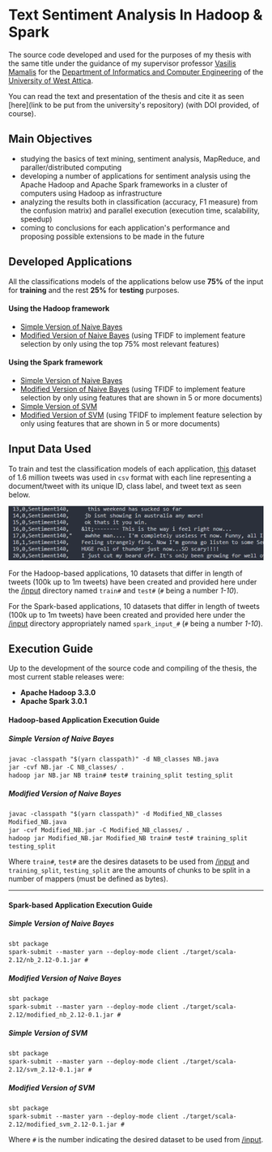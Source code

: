 # Text Sentiment Analysis In Hadoop & Spark

The source code developed and used for the purposes of my thesis with the same title under the guidance of my supervisor professor [Vasilis Mamalis](http://users.teiath.gr/vmamalis/) for the [Department of Informatics and Computer Engineering](http://www.ice.uniwa.gr/en/home/) of the [University of West Attica](https://www.uniwa.gr/en/).

You can read the text and presentation of the thesis and cite it as seen [here](link to be put from the university's repository) (with DOI provided, of course).

## Main Objectives
* studying the basics of text mining, sentiment analysis, MapReduce, and paraller/distributed computing
* developing a number of applications for sentiment analysis using the Apache Hadoop and Apache Spark frameworks in a cluster of computers using Hadoop as infrastructure
* analyzing the results both in classification (accuracy, F1 measure) from the confusion matrix) and parallel execution (execution time, scalability, speedup)
* coming to conclusions for each application's performance and proposing possible extensions to be made in the future

## Developed Applications
All the classifications models of the applications below use **75%** of the input for **training** and the rest **25%** for **testing** purposes.
#### Using the Hadoop framework
  * [Simple Version of Naive Bayes](https://github.com/Coursal/Text-Sentiment-Analysis-In-Hadoop-And-Spark/blob/master/Hadoop/NB.java)
  * [Modified Version of Naive Bayes](https://github.com/Coursal/Text-Sentiment-Analysis-In-Hadoop-And-Spark/blob/master/Hadoop/Modified_NB.java) (using TFIDF to implement feature selection by only using the top 75% most relevant features)
#### Using the Spark framework
  * [Simple Version of Naive Bayes](https://github.com/Coursal/Text-Sentiment-Analysis-In-Hadoop-And-Spark/blob/master/Spark/NB/src/main/scala/NB.scala)
  * [Modified Version of Naive Bayes](https://github.com/Coursal/Text-Sentiment-Analysis-In-Hadoop-And-Spark/blob/master/Spark/Modified_NB/src/main/scala/Modified_NB.scala) (using TFIDF to implement feature selection by only using features that are shown in 5 or more documents)
  * [Simple Version of SVM](https://github.com/Coursal/Text-Sentiment-Analysis-In-Hadoop-And-Spark/blob/master/Spark/SVM/src/main/scala/SVM.scala)
  * [Modified Version of SVM](https://github.com/Coursal/Text-Sentiment-Analysis-In-Hadoop-And-Spark/blob/master/Spark/Modified_SVM/src/main/scala/Modified_SVM.scala) (using TFIDF to implement feature selection by only using features that are shown in 5 or more documents)
  
 ## Input Data Used
 To train and test the classification models of each application, [this](http://thinknook.com/twitter-sentiment-analysis-training-corpus-dataset-2012-09-22/) dataset of 1.6 million tweets was used in `csv` format with each line representing a document/tweet with its unique ID, class label, and tweet text as seen below.
 
![](readme_pics/input_data.png)
 
For the Hadoop-based applications, 10 datasets that differ in length of tweets (100k up to 1m tweets) have been created and provided here under the [/input](https://github.com/Coursal/Text-Sentiment-Analysis-In-Hadoop-And-Spark/tree/master/input) directory named `train#` and `test#` (`#` being a number _1-10_).
 
For the Spark-based applications, 10 datasets that differ in length of tweets (100k up to 1m tweets) have been created and provided here under the [/input](https://github.com/Coursal/Text-Sentiment-Analysis-In-Hadoop-And-Spark/tree/master/input) directory appropriately named `spark_input_#` (`#` being a number _1-10_).
 
## Execution Guide
Up to the development of the source code and compiling of the thesis, the most current stable releases were:
* **Apache Hadoop 3.3.0**
* **Apache Spark 3.0.1**

#### Hadoop-based Application Execution Guide
##### Simple Version of Naive Bayes
```
javac -classpath "$(yarn classpath)" -d NB_classes NB.java
jar -cvf NB.jar -C NB_classes/ .
hadoop jar NB.jar NB train# test# training_split testing_split
```

##### Modified Version of Naive Bayes
```
javac -classpath "$(yarn classpath)" -d Modified_NB_classes Modified_NB.java
jar -cvf Modified_NB.jar -C Modified_NB_classes/ .
hadoop jar Modified_NB.jar Modified_NB train# test# training_split testing_split
```

Where `train#`, `test#` are the desires datasets to be used from [/input](https://github.com/Coursal/Text-Sentiment-Analysis-In-Hadoop-And-Spark/tree/master/input) and `training_split`, `testing_split` are the amounts of chunks to be split in a number of mappers (must be defined as bytes).

---

#### Spark-based Application Execution Guide
##### Simple Version of Naive Bayes
```
sbt package
spark-submit --master yarn --deploy-mode client ./target/scala-2.12/nb_2.12-0.1.jar #
```

##### Modified Version of Naive Bayes
```
sbt package
spark-submit --master yarn --deploy-mode client ./target/scala-2.12/modified_nb_2.12-0.1.jar #
```

##### Simple Version of SVM
```
sbt package
spark-submit --master yarn --deploy-mode client ./target/scala-2.12/svm_2.12-0.1.jar #
```

##### Modified Version of SVM
```
sbt package
spark-submit --master yarn --deploy-mode client ./target/scala-2.12/modified_svm_2.12-0.1.jar #
```

Where `#` is the number indicating the desired dataset to be used from [/input](https://github.com/Coursal/Text-Sentiment-Analysis-In-Hadoop-And-Spark/tree/master/input).
